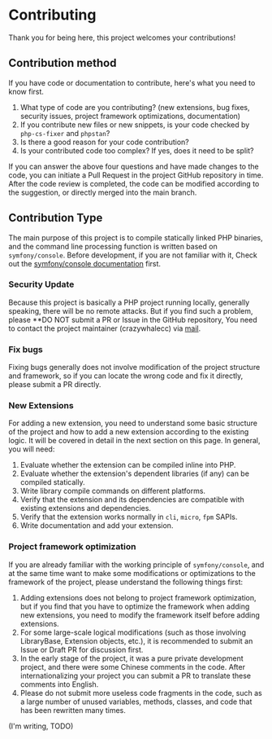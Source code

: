 # Contributing

Thank you for being here, this project welcomes your contributions!

## Contribution method

If you have code or documentation to contribute, here's what you need to know first.

1. What type of code are you contributing? (new extensions, bug fixes, security issues, project framework optimizations, documentation)
2. If you contribute new files or new snippets, is your code checked by `php-cs-fixer` and `phpstan`?
3. Is there a good reason for your code contribution?
4. Is your contributed code too complex? If yes, does it need to be split?

If you can answer the above four questions and have made changes to the code, 
you can initiate a Pull Request in the project GitHub repository in time. 
After the code review is completed, the code can be modified according to the suggestion, or directly merged into the main branch.

## Contribution Type

The main purpose of this project is to compile statically linked PHP binaries, 
and the command line processing function is written based on `symfony/console`. 
Before development, if you are not familiar with it,
Check out the [symfony/console documentation](https://symfony.com/doc/current/components/console.html) first.

### Security Update

Because this project is basically a PHP project running locally, generally speaking, there will be no remote attacks. 
But if you find such a problem, please **DO NOT submit a PR or Issue in the GitHub repository,
You need to contact the project maintainer (crazywhalecc) via [mail](mailto:admin@zhamao.me).

### Fix bugs

Fixing bugs generally does not involve modification of the project structure and framework, 
so if you can locate the wrong code and fix it directly, please submit a PR directly.

### New Extensions

For adding a new extension, 
you need to understand some basic structure of the project and how to add a new extension according to the existing logic. 
It will be covered in detail in the next section on this page.
In general, you will need:

1. Evaluate whether the extension can be compiled inline into PHP.
2. Evaluate whether the extension's dependent libraries (if any) can be compiled statically.
3. Write library compile commands on different platforms.
4. Verify that the extension and its dependencies are compatible with existing extensions and dependencies.
5. Verify that the extension works normally in `cli`, `micro`, `fpm` SAPIs.
6. Write documentation and add your extension.

### Project framework optimization

If you are already familiar with the working principle of `symfony/console`, 
and at the same time want to make some modifications or optimizations to the framework of the project, 
please understand the following things first:

1. Adding extensions does not belong to project framework optimization, 
but if you find that you have to optimize the framework when adding new extensions, 
you need to modify the framework itself before adding extensions.
2. For some large-scale logical modifications (such as those involving LibraryBase, Extension objects, etc.), 
it is recommended to submit an Issue or Draft PR for discussion first.
3. In the early stage of the project, it was a pure private development project, and there were some Chinese comments in the code. 
After internationalizing your project you can submit a PR to translate these comments into English.
4. Please do not submit more useless code fragments in the code, 
such as a large number of unused variables, methods, classes, and code that has been rewritten many times.

(I'm writing, TODO)
